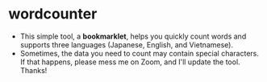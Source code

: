 # wordcounter
 - This simple tool, a **bookmarklet**, helps you quickly count words and supports three languages (Japanese, English, and Vietnamese).
 - Sometimes, the data you need to count may contain special characters. If that happens, please mess me on Zoom, and I'll update the tool. Thanks!

